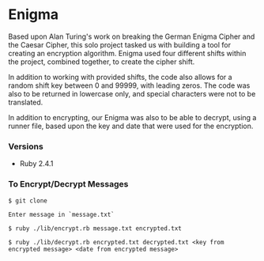 # Enigma

Based upon Alan Turing's work on breaking the German Enigma Cipher and the Caesar Cipher, this solo project tasked us with building a tool for creating an encryption algorithm. Enigma used four different shifts within the project, combined together, to create the cipher shift. 

In addition to working with provided shifts, the code also allows for a random shift key between 0 and 99999, with leading zeros. The code was also to be returned in lowercase only, and special characters were not to be translated. 

In addition to encrypting, our Enigma was also to be able to decrypt, using a runner file, based upon the key and date that were used for the encryption. 


### Versions
* Ruby 2.4.1

### To Encrypt/Decrypt Messages

```
$ git clone
```

```
Enter message in `message.txt`
```

```
$ ruby ./lib/encrypt.rb message.txt encrypted.txt
```

```
$ ruby ./lib/decrypt.rb encrypted.txt decrypted.txt <key from encrypted message> <date from encrypted message>
```
